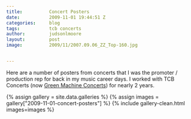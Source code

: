 ```yaml
---
title:			Concert Posters
date:			2009-11-01 19:44:51 Z
categories:		blog
tags:			tcb concerts
author:			judsonlmoore
layout:			post
image:			2009/11/2007.09.06_ZZ_Top-160.jpg


---
```


Here are a number of posters from concerts that I was the promoter / production rep for back in my music career days. I worked with TCB Concerts (now [Green Machine Concerts](http://greenmachineconcerts.com/)) for nearly 2 years.

{% assign gallery = site.data.galleries %}
{% assign images = gallery["2009-11-01-concert-posters"] %}
{% include gallery-clean.html images=images %}